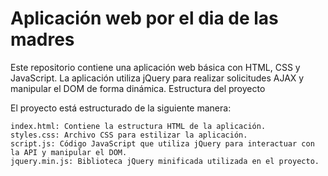 # Aplicación web por el dia de las madres

Este repositorio contiene una aplicación web básica con HTML, CSS y JavaScript. La aplicación utiliza jQuery para realizar solicitudes AJAX y manipular el DOM de forma dinámica.
Estructura del proyecto

El proyecto está estructurado de la siguiente manera:

    index.html: Contiene la estructura HTML de la aplicación.
    styles.css: Archivo CSS para estilizar la aplicación.
    script.js: Código JavaScript que utiliza jQuery para interactuar con la API y manipular el DOM.
    jquery.min.js: Biblioteca jQuery minificada utilizada en el proyecto.
